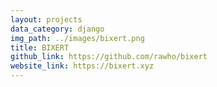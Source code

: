 ```yaml
---
layout: projects
data_category: django
img_path: ../images/bixert.png
title: BIXERT
github_link: https://github.com/rawho/bixert
website_link: https://bixert.xyz
---
```

